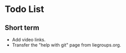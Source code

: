 # Todo List

## Short term
* Add video links.
* Transfer the "help with git" page from liegroups.org.